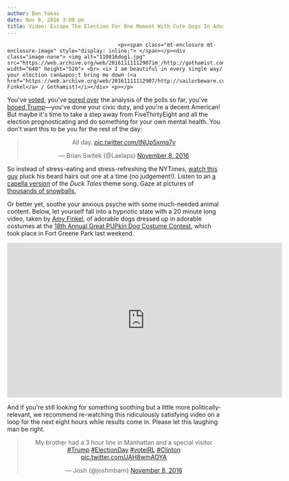 ```yaml
---
author: Ben Yakas
date: Nov 8, 2016 3:00 pm
title: Video: Escape The Election For One Moment With Cute Dogs In Adorable Costumes
---
```


	
										<p><span class="mt-enclosure mt-enclosure-image" style="display: inline;"> </span></p><div class="image-none"> <img alt="110816dog1.jpg" src="https://web.archive.org/web/20161111112907im_/http://gothamist.com/attachments/byakas/110816dog1.jpg" width="640" height="520"> <br> <i> I am beautiful in every single way/ your election can&apos;t bring me down (<a href="https://web.archive.org/web/20161111112907/http://sailorbeware.com/">Amy Finkel</a> / Gothamist)</i></div> <p></p>

<p>You&apos;ve <a href="https://web.archive.org/web/20161111112907/http://gothamist.com/2016/11/08/photos_nyc_election_day_2016.php#photo-1">voted</a>, you&apos;ve <a href="https://web.archive.org/web/20161111112907/https://twitter.com/NateSilver538/status/796017809096667136">pored over</a> the analysis of the polls so far, you&apos;ve <a href="https://web.archive.org/web/20161111112907/http://gothamist.com/2016/11/08/trump_votes_in_manhattan_gets_booed.php#photo-1">booed Trump</a>&#x2014;you&apos;ve done your civic duty, and you&apos;re a decent American! But maybe it&apos;s time to take a step away from FiveThirtyEight and all the election prognosticating and do something for your own mental health. You don&apos;t want this to be you for the rest of the day:</p>

<center><blockquote class="twitter-tweet" data-lang="en"><p lang="en" dir="ltr">All day. <a href="https://web.archive.org/web/20161111112907/https://t.co/tNUp5xmq7v">pic.twitter.com/tNUp5xmq7v</a></p>&#x2014; Brian Switek (@Laelaps) <a href="https://web.archive.org/web/20161111112907/https://twitter.com/Laelaps/status/795985724965208064">November 8, 2016</a></blockquote>
<script async src="//web.archive.org/web/20161111112907js_/http://platform.twitter.com/widgets.js" charset="utf-8"></script></center>

<p>So instead of stress-eating and stress-refreshing the NYTimes, <a href="https://web.archive.org/web/20161111112907/http://digg.com/video/plucking-beard-hairs">watch this guy</a> pluck his beard hairs out one at a time (no judgement!). Listen to an <a href="https://web.archive.org/web/20161111112907/http://www.tastefullyoffensive.com/2016/11/an-acapella-cover-of-ducktales-theme.html">a capella version</a> of the <em>Duck Tales</em> theme song. Gaze at pictures of <a href="https://web.archive.org/web/20161111112907/http://motherboard.vice.com/read/thousands-of-snowballs-on-this-siberian-beach-are-straight-from-a-fairy-tale">thousands of snowballs.</a></p>

<p>Or better yet, soothe your anxious psyche with some much-needed animal content. Below, let yourself fall into a hypnotic state with a 20 minute long video, taken by <a href="https://web.archive.org/web/20161111112907/http://sailorbeware.com/">Amy Finkel</a>, of adorable dogs dressed up in adorable costumes at the <a href="https://web.archive.org/web/20161111112907/http://gothamist.com/2016/10/30/basket_of_adorables_and_more_brookl.php#photo-1">18th Annual Great PUPkin Dog Costume Contest</a>, which took place in Fort Greene Park last weekend. </p>

<p><iframe width="640" height="360" src="https://web.archive.org/web/20161111112907if_/https://www.youtube.com/embed/l20Xck7-u-4" frameborder="0" allowfullscreen></iframe></p>

<p>And if you&apos;re still looking for something soothing but a little more politically-relevant, we recommend re-watching this ridiculously satisfying video on a loop for the next eight hours while results come in. Please let this laughing man be right.</p>

<center><blockquote class="twitter-tweet" data-lang="en"><p lang="en" dir="ltr">My brother had a 3 hour line in Manhattan and a special visitor <a href="https://web.archive.org/web/20161111112907/https://twitter.com/hashtag/Trump?src=hash">#Trump</a> <a href="https://web.archive.org/web/20161111112907/https://twitter.com/hashtag/ElectionDay?src=hash">#ElectionDay</a> <a href="https://web.archive.org/web/20161111112907/https://twitter.com/hashtag/voteIRL?src=hash">#voteIRL</a> <a href="https://web.archive.org/web/20161111112907/https://twitter.com/hashtag/Clinton?src=hash">#Clinton</a> <a href="https://web.archive.org/web/20161111112907/https://t.co/JAH8wmAOYA">pic.twitter.com/JAH8wmAOYA</a></p>&#x2014; Josh (@joshmbarn) <a href="https://web.archive.org/web/20161111112907/https://twitter.com/joshmbarn/status/796028474171555840">November 8, 2016</a></blockquote>
<script async src="//web.archive.org/web/20161111112907js_/http://platform.twitter.com/widgets.js" charset="utf-8"></script></center>					
										
									
				